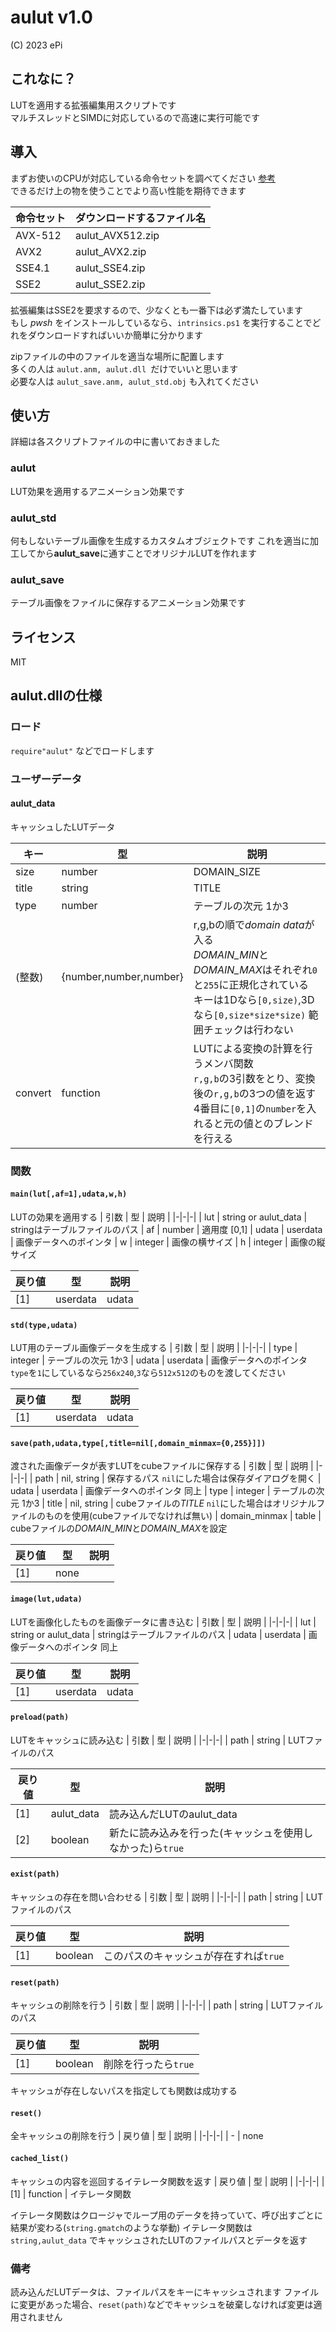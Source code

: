 # aulut v1.0
(C) 2023 ePi

## これなに？
LUTを適用する拡張編集用スクリプトです<br>
マルチスレッドとSIMDに対応しているので高速に実行可能です

## 導入
まずお使いのCPUが対応している命令セットを調べてください [参考](https://phst.hateblo.jp/entry/2020/10/10/000000)<br>
できるだけ上の物を使うことでより高い性能を期待できます

| 命令セット | ダウンロードするファイル名 |
| - | - |
| AVX-512 | aulut_AVX512.zip |
| AVX2 | aulut_AVX2.zip |
| SSE4.1 | aulut_SSE4.zip |
| SSE2 | aulut_SSE2.zip |

拡張編集はSSE2を要求するので、少なくとも一番下は必ず満たしています<br>
もし *pwsh* をインストールしているなら、`intrinsics.ps1` を実行することでどれをダウンロードすればいいか簡単に分かります

zipファイルの中のファイルを適当な場所に配置します<br>
多くの人は `aulut.anm, aulut.dll `だけでいいと思います<br>
必要な人は `aulut_save.anm, aulut_std.obj` も入れてください

## 使い方
詳細は各スクリプトファイルの中に書いておきました
### aulut
LUT効果を適用するアニメーション効果です

### aulut_std
何もしないテーブル画像を生成するカスタムオブジェクトです
これを適当に加工してから**aulut_save**に通すことでオリジナルLUTを作れます

### aulut_save
テーブル画像をファイルに保存するアニメーション効果です

## ライセンス
MIT

## aulut.dllの仕様

### ロード
`require"aulut"` などでロードします

### ユーザーデータ
#### aulut_data
キャッシュしたLUTデータ

| キー | 型 | 説明 |
|-|-|-|
| size    | number                 | DOMAIN_SIZE
| title   | string                 | TITLE
| type    | number                 | テーブルの次元 1か3
| (整数)  | {number,number,number} | r,g,bの順で*domain data*が入る<br>*DOMAIN_MIN*と*DOMAIN_MAX*はそれぞれ`0`と`255`に正規化されている<br>キーは1Dなら`[0,size)`,3Dなら`[0,size*size*size)` 範囲チェックは行わない
| convert | function               |  LUTによる変換の計算を行うメンバ関数<br>`r,g,b`の3引数をとり、変換後の`r,g,b`の3つの値を返す<br>4番目に`[0,1]`の`number`を入れると元の値とのブレンドを行える

### 関数
#### `main(lut[,af=1],udata,w,h)`
LUTの効果を適用する
| 引数 | 型 | 説明 |
|-|-|-|
| lut    | string or aulut_data | stringはテーブルファイルのパス
| af     | number               | 適用度 [0,1]
| udata  | userdata             | 画像データへのポインタ
| w      | integer              | 画像の横サイズ
| h      | integer              | 画像の縦サイズ

| 戻り値 | 型 | 説明 |
|-|-|-|
| [1] | userdata             | udata

#### `std(type,udata)`
LUT用のテーブル画像データを生成する
| 引数 | 型 | 説明 |
|-|-|-|
| type   | integer  | テーブルの次元 1か3
| udata  | userdata | 画像データへのポインタ `type`を`1`にしているなら`256x240`,`3`なら`512x512`のものを渡してください

| 戻り値 | 型 | 説明 |
|-|-|-|
| [1] | userdata | udata

#### `save(path,udata,type[,title=nil[,domain_minmax={0,255}]])`
渡された画像データが表すLUTをcubeファイルに保存する
| 引数 | 型 | 説明 |
|-|-|-|
| path          | nil, string | 保存するパス `nil`にした場合は保存ダイアログを開く
| udata         | userdata    | 画像データへのポインタ 同上
| type          | integer     | テーブルの次元 1か3
| title         | nil, string | cubeファイルの*TITLE* `nil`にした場合はオリジナルファイルのものを使用(cubeファイルでなければ無い)
| domain_minmax | table       | cubeファイルの*DOMAIN_MIN*と*DOMAIN_MAX*を設定

| 戻り値 | 型 | 説明 |
|-|-|-|
| [1] | none

#### `image(lut,udata)`
LUTを画像化したものを画像データに書き込む
| 引数 | 型 | 説明 |
|-|-|-|
| lut    | string or aulut_data | stringはテーブルファイルのパス
| udata  | userdata             | 画像データへのポインタ 同上

| 戻り値 | 型 | 説明 |
|-|-|-|
| [1] | userdata             | udata


#### `preload(path)`
LUTをキャッシュに読み込む
| 引数 | 型 | 説明 |
|-|-|-|
| path    | string     | LUTファイルのパス

| 戻り値 | 型 | 説明 |
|-|-|-|
| [1] | aulut_data | 読み込んだLUTのaulut_data
| [2] | boolean    | 新たに読み込みを行った(キャッシュを使用しなかった)ら`true`


#### `exist(path)`
キャッシュの存在を問い合わせる
| 引数 | 型 | 説明 |
|-|-|-|
| path   | string  | LUTファイルのパス

| 戻り値 | 型 | 説明 |
|-|-|-|
| [1] | boolean | このパスのキャッシュが存在すれば`true`

#### `reset(path)`
キャッシュの削除を行う
| 引数 | 型 | 説明 |
|-|-|-|
| path   | string  | LUTファイルのパス

| 戻り値 | 型 | 説明 |
|-|-|-|
| [1] | boolean | 削除を行ったら`true`

キャッシュが存在しないパスを指定しても関数は成功する

#### `reset()`
全キャッシュの削除を行う
| 戻り値 | 型 | 説明 |
|-|-|-|
| - | none

#### `cached_list()`
キャッシュの内容を巡回するイテレータ関数を返す
| 戻り値 | 型 | 説明 |
|-|-|-|
| [1] | function | イテレータ関数

イテレータ関数はクロージャでループ用のデータを持っていて、呼び出すごとに結果が変わる(`string.gmatch`のような挙動)
イテレータ関数は `string,aulut_data` でキャッシュされたLUTのファイルパスとデータを返す

### 備考
読み込んだLUTデータは、ファイルパスをキーにキャッシュされます
ファイルに変更があった場合、`reset(path)`などでキャッシュを破棄しなければ変更は適用されません


